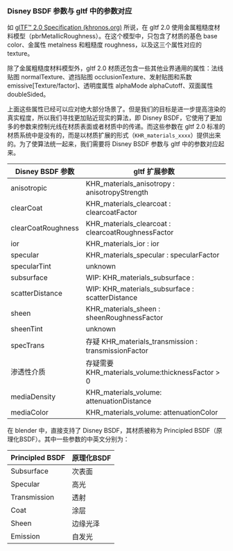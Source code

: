 ### Disney BSDF 参数与 gltf 中的参数对应

如 [glTF™ 2.0 Specification (khronos.org)](https://registry.khronos.org/glTF/specs/2.0/glTF-2.0.html#materials) 所说，在 gltf 2.0 使用金属粗糙度材料模型（pbrMetallicRoughness）。在这个模型中，只包含了材质的基色 base color、金属性 metalness 和粗糙度 roughness，以及这三个属性对应的 texture。

除了金属粗糙度材料模型外，gltf 2.0 材质还包含一些其他业界通用的属性：法线贴图 normalTexture、遮挡贴图 occlusionTexture、发射贴图和系数 emissive[Texture/factor]、透明度属性 alphaMode alphaCutoff、双面属性 doubleSided。

上面这些属性已经可以应对绝大部分场景了。但是我们的目标是进一步提高渲染的真实程度，所以我们寻找更加贴近现实的算法，即 Disney BSDF，它使用了更加多的参数来控制光线在材质表面或者材质中的传递。而这些参数在 gltf 2.0 标准的材质系统中是没有的，而是以材质扩展的形式（`KHR_materials_xxxx`）提供出来的。为了使算法统一起来，我们需要将 Disney BSDF 参数与 gltf 中的参数对应起来。

| Disney BSDF 参数   | gltf 扩展参数                                        |
| ------------------ | ---------------------------------------------------- |
| anisotropic        | KHR_materials_anisotropy : anisotropyStrength        |
| clearCoat          | KHR_materials_clearcoat : clearcoatFactor            |
| clearCoatRoughness | KHR_materials_clearcoat : clearcoatRoughnessFactor   |
| ior                | KHR_materials_ior : ior                              |
| specular           | KHR_materials_specular : specularFactor              |
| specularTint       | unknown                                              |
| subsurface         | WIP: KHR_materials_subsurface :                      |
| scatterDistance    | WIP: KHR_materials_subsurface : scatterDistance      |
| sheen              | KHR_materials_sheen : sheenRoughnessFactor           |
| sheenTint          | unknown                                              |
| specTrans          | 存疑 KHR_materials_transmission : transmissionFactor |
| 渗透性介质         | 存疑需要 KHR_materials_volume:thicknessFactor > 0    |
| mediaDensity       | KHR_materials_volume: attenuationDistance            |
| mediaColor         | KHR_materials_volume: attenuationColor               |

在 blender 中，直接支持了 Disney BSDF，其材质被称为 Principled BSDF（原理化BSDF）。其中一些参数的中英文分别为：

| Principled BSDF | 原理化BSDF |
| --------------- | ------- |
| Subsurface      | 次表面     |
| Specular        | 高光      |
| Transmission    | 透射      |
| Coat            | 涂层      |
| Sheen           | 边缘光泽    |
| Emission        | 自发光     |

